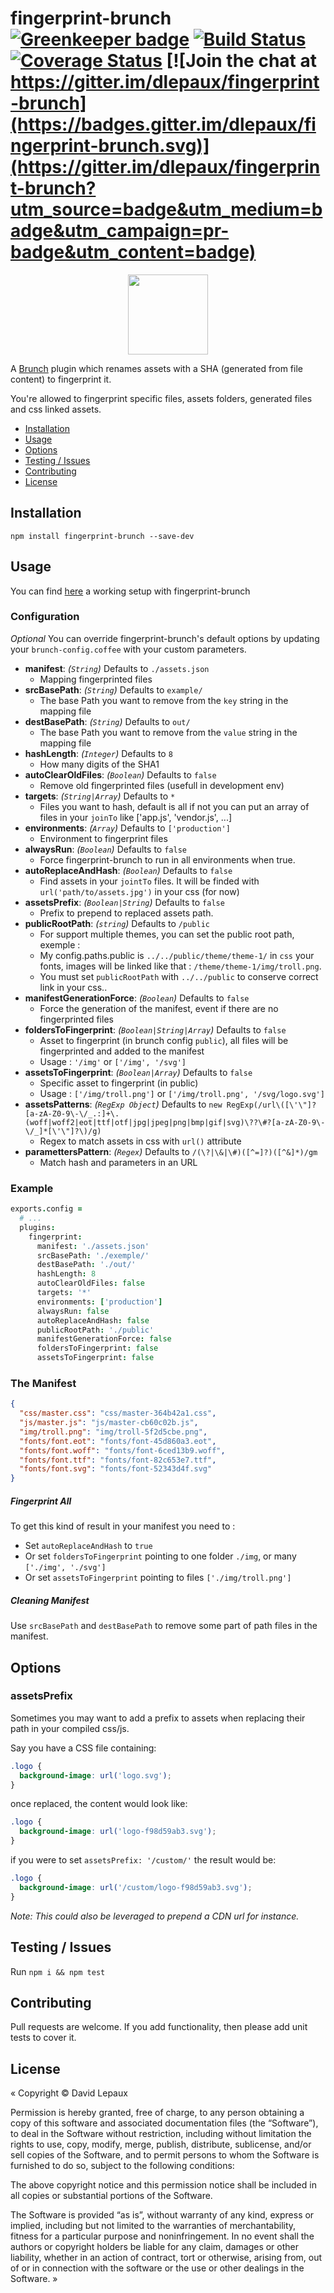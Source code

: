# fingerprint-brunch [![Greenkeeper badge](https://badges.greenkeeper.io/dlepaux/fingerprint-brunch.svg)](https://greenkeeper.io/) [![Build Status](https://travis-ci.org/dlepaux/fingerprint-brunch.svg?branch=master)](https://travis-ci.org/dlepaux/fingerprint-brunch) [![Coverage Status](https://coveralls.io/repos/github/dlepaux/fingerprint-brunch/badge.svg?branch=master)](https://coveralls.io/github/dlepaux/fingerprint-brunch?branch=master) [![Join the chat at https://gitter.im/dlepaux/fingerprint-brunch](https://badges.gitter.im/dlepaux/fingerprint-brunch.svg)](https://gitter.im/dlepaux/fingerprint-brunch?utm_source=badge&utm_medium=badge&utm_campaign=pr-badge&utm_content=badge)

<p align="center">
  <p align="center">
    <img src="./fingerprint.svg" height=128>
  </p>
</p>

A [Brunch][] plugin which renames assets with a SHA (generated from file content) to fingerprint it.

You're allowed to fingerprint specific files, assets folders, generated files and css linked assets.

- [Installation](#installation)
- [Usage](#usage)
- [Options](#options)
- [Testing / Issues](#testing)
- [Contributing](#contributing)
- [License](#license)

## <a name="installation"></a> Installation

`npm install fingerprint-brunch --save-dev`


## <a name="usage"></a> Usage

You can find [here](https://github.com/dlepaux/fingerprint-brunch-example) a working setup with fingerprint-brunch  

### Configuration

_Optional_ You can override fingerprint-brunch's default options by updating your `brunch-config.coffee` with your custom parameters.

* __manifest__: _(`String`)_ Defaults to `./assets.json`
  - Mapping fingerprinted files
* __srcBasePath__: _(`String`)_ Defaults to `example/`
  - The base Path you want to remove from the `key` string in the mapping file
* __destBasePath__: _(`String`)_ Defaults to `out/`
  - The base Path you want to remove from the `value` string in the mapping file
* __hashLength__: _(`Integer`)_ Defaults to `8`
  - How many digits of the SHA1
* __autoClearOldFiles__: _(`Boolean`)_ Defaults to `false`
  - Remove old fingerprinted files (usefull in development env)
* __targets__: _(`String|Array`)_ Defaults to `*`
  - Files you want to hash, default is all if not you can put an array of files in your `joinTo` like ['app.js', 'vendor.js', ...]
* __environments__: _(`Array`)_ Defaults to `['production']`
  - Environment to fingerprint files
* __alwaysRun__: _(`Boolean`)_ Defaults to `false`
  - Force fingerprint-brunch to run in all environments when true.
* __autoReplaceAndHash__: _(`Boolean`)_ Defaults to `false`
  - Find assets in your `jointTo` files. It will be finded with `url('path/to/assets.jpg')` in your css (for now)
* __assetsPrefix__: _(`Boolean|String`)_ Defaults to `false`
  - Prefix to prepend to replaced assets path.
* __publicRootPath__: _(`string`)_ Defaults to `/public`
  - For support multiple themes, you can set the public root path, exemple :
  - My config.paths.public is `../../public/theme/theme-1/` in `css` your fonts, images will be linked like that : `/theme/theme-1/img/troll.png`. 
  - You must set `publicRootPath` with `../../public` to conserve correct link in your css..
* __manifestGenerationForce__: _(`Boolean`)_ Defaults to `false`
  - Force the generation of the manifest, event if there are no fingerprinted files
* __foldersToFingerprint__: _(`Boolean|String|Array`)_ Defaults to  `false`
  - Asset to fingerprint (in brunch config `public`), all files will be fingerprinted and added to the manifest
  - Usage : `'/img'` or `['/img', '/svg']`
* __assetsToFingerprint__: _(`Boolean|Array`)_ Defaults to `false`
  - Specific asset to fingerprint (in public)
  - Usage : `['/img/troll.png']` or `['/img/troll.png', '/svg/logo.svg']`
* __assetsPatterns__: _(`RegExp Object`)_ Defaults to `new RegExp(/url\([\'\"]?[a-zA-Z0-9\-\/_.:]+\.(woff|woff2|eot|ttf|otf|jpg|jpeg|png|bmp|gif|svg)\??\#?[a-zA-Z0-9\-\/_]*[\'\"]?\)/g)`
  - Regex to match assets in css with `url()` attribute
* __paramettersPattern__: _(`Regex`)_ Defaults to `/(\?|\&|\#)([^=]?)([^&]*)/gm`
  - Match hash and parameters in an URL

### Example

```coffeescript
exports.config =
  # ...
  plugins:
    fingerprint:
      manifest: './assets.json'
      srcBasePath: './exemple/'
      destBasePath: './out/'
      hashLength: 8
      autoClearOldFiles: false
      targets: '*'
      environments: ['production']
      alwaysRun: false
      autoReplaceAndHash: false
      publicRootPath: './public'
      manifestGenerationForce: false
      foldersToFingerprint: false
      assetsToFingerprint: false
```

### The Manifest

```json
{
  "css/master.css": "css/master-364b42a1.css",
  "js/master.js": "js/master-cb60c02b.js",
  "img/troll.png": "img/troll-5f2d5cbe.png",
  "fonts/font.eot": "fonts/font-45d860a3.eot",
  "fonts/font.woff": "fonts/font-6ced13b9.woff",
  "fonts/font.ttf": "fonts/font-82c653e7.ttf",
  "fonts/font.svg": "fonts/font-52343d4f.svg"
}
```

##### Fingerprint All
To get this kind of result in your manifest you need to :
- Set `autoReplaceAndHash` to `true`
- Or set `foldersToFingerprint` pointing to one folder `./img`, or many `['./img', './svg']`
- Or set `assetsToFingerprint` pointing to files `['./img/troll.png']`

##### Cleaning Manifest

Use `srcBasePath` and `destBasePath` to remove some part of path files in the manifest.


## <a name="options"></a> Options

### assetsPrefix

Sometimes you may want to add a prefix to assets when replacing their path in your compiled css/js.

Say you have a CSS file containing:

```css
.logo {
  background-image: url('logo.svg');
}
```

once replaced, the content would look like:

```css
.logo {
  background-image: url('logo-f98d59ab3.svg');
}
```

if you were to set `assetsPrefix: '/custom/'` the result would be:

```css
.logo {
  background-image: url('/custom/logo-f98d59ab3.svg');
}
```

_Note: This could also be leveraged to prepend a CDN url for instance._

## <a name="testing"></a> Testing / Issues

Run `npm i && npm test`


## <a name="contributing"></a> Contributing

Pull requests are welcome. If you add functionality, then please add unit tests to cover it.


## <a name="license"></a> License

« Copyright © David Lepaux

Permission is hereby granted, free of charge, to any person obtaining a copy of this software and associated documentation files (the “Software”), to deal in the Software without restriction, including without limitation the rights to use, copy, modify, merge, publish, distribute, sublicense, and/or sell copies of the Software, and to permit persons to whom the Software is furnished to do so, subject to the following conditions:

The above copyright notice and this permission notice shall be included in all copies or substantial portions of the Software.

The Software is provided “as is”, without warranty of any kind, express or implied, including but not limited to the warranties of merchantability, fitness for a particular purpose and noninfringement. In no event shall the authors or copyright holders be liable for any claim, damages or other liability, whether in an action of contract, tort or otherwise, arising from, out of or in connection with the software or the use or other dealings in the Software. »

[Brunch]: http://brunch.io
[travis]: https://travis-ci.org/dlepaux/fingerprint-brunch
[travis-badge]: https://img.shields.io/travis/dlepaux/fingerprint-brunch.svg?style=flat
